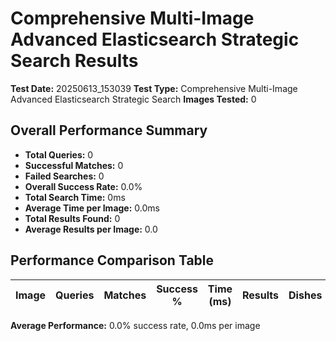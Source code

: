 # Comprehensive Multi-Image Advanced Elasticsearch Strategic Search Results

**Test Date:** 20250613_153039
**Test Type:** Comprehensive Multi-Image Advanced Elasticsearch Strategic Search
**Images Tested:** 0

## Overall Performance Summary

- **Total Queries:** 0
- **Successful Matches:** 0
- **Failed Searches:** 0
- **Overall Success Rate:** 0.0%
- **Total Search Time:** 0ms
- **Average Time per Image:** 0.0ms
- **Total Results Found:** 0
- **Average Results per Image:** 0.0

## Performance Comparison Table

| Image | Queries | Matches | Success % | Time (ms) | Results | Dishes | Ingredients |
|-------|---------|---------|-----------|-----------|---------|--------|-------------|

**Average Performance:** 0.0% success rate, 0.0ms per image

